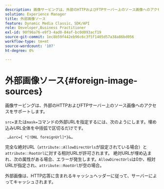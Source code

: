 ```yaml
---
description: 画像サービングは、外部のHTTPおよびFTPサーバー上のソース画像へのアクセスをサポートします。
solution: Experience Manager
title: 外部画像ソース
feature: Dynamic Media Classic、SDK/API
role: Developer,Business Practitioner
exl-id: 90f96a76-e9f3-4ad0-84af-bc0d093acf19
source-git-commit: 1ec8b59f442eb96c6c3f5f1405d57a38a86bd056
workflow-type: tm+mt
source-wordcount: '107'
ht-degree: 0%

---
```


# 外部画像ソース{#foreign-image-sources}

画像サービングは、外部のHTTPおよびFTPサーバー上のソース画像へのアクセスをサポートします。

`src=`または`mask=`コマンドの外部URLを指定するには、次のようにします。埋め込みURL全体を中括弧で区切るだけです。

` …&src={ *[!DNL foreignUrl]*}&…`

完全な絶対URL（`attribute::AllowDirectUrls`が設定されている場合）と`attribute::RootUrl`に対する相対URLが許可されます。 絶対URLが埋め込まれ、次の属性がある場合、エラーが発生します。`AllowDirectUrls`は0か、相対URLが指定され、`attribute::RootUrl`が空の場合。

外部画像は、HTTP応答に含まれるキャッシュヘッダーに従って、サーバーによってキャッシュされます。
